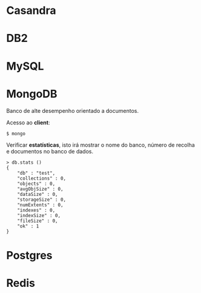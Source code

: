 # Casandra

# DB2

# MySQL

# MongoDB
Banco de alte desempenho orientado a documentos.

Acesso ao **client**:
```shell
$ mongo
```

Verificar **estatísticas**, isto irá mostrar o nome do banco, número de recolha e documentos no banco de dados.
```shell
> db.stats ()
{
	"db" : "test",
	"collections" : 0,
	"objects" : 0,
	"avgObjSize" : 0,
	"dataSize" : 0,
	"storageSize" : 0,
	"numExtents" : 0,
	"indexes" : 0,
	"indexSize" : 0,
	"fileSize" : 0,
	"ok" : 1
}
```


# Postgres

# Redis
